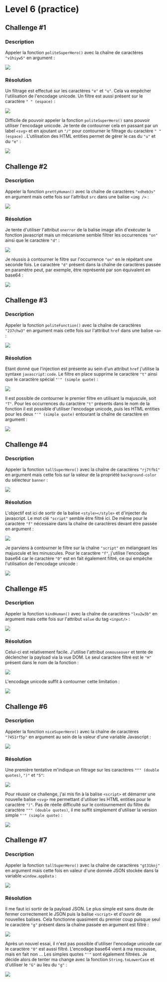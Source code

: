 # Level 6 (practice)

## Challenge #1

### Description

Appeler la fonction `politeSuperHero()` avec la chaîne de caractères `"v1hiyw5"` en argument :

![](../../../.gitbook/assets/419ae6bae339c90bd9c3389d71848fb4.png)

### Résolution

Un filtrage est effectué sur les caractères `"e"` et `"u"`. Cela va empêcher l'utilisation de l'encodage unicode. Un filtre est aussi présent sur le caractère `" " (espace)` :

![](../../../.gitbook/assets/f11f5a752fcfce688cb5c7301d21718a.png)

Difficile de pouvoir appeler la fonction `politeSuperHero()` sans pouvoir utiliser l'encodage unicode. Je tente de contourner cela en passant par un label `<svg>` et en ajoutant un `"/"` pour contourner le filtrage du caractère `" " (espace)` . L'utilisation des HTML entities permet de gérer le cas du `"u"` et du `"e"` :

![](../../../.gitbook/assets/8b95268af04727ee2ea6cb1aa4c2355b.png)

## Challenge #2

### Description

Appeler la fonction `prettyHuman()` avec la chaîne de caractères `"xdheb3s"` en argument mais cette fois sur l'attribut `src` dans une balise `<img />` :

![](../../../.gitbook/assets/3fe692e3c721273cf700f79efb1d9b95.png)

### Résolution

Je tente d'utiliser l'attribut `onerror` de la balise image afin d'exécuter la fonction javascript mais un mécanisme semble filtrer les occurrences `"on"` ainsi que le caractère `"d"` :

![](../../../.gitbook/assets/02504d3bb79c4d0a9d75e253ef04139a.png)

Je réussis à contourner le filtre sur l'occurrence `"on"` en le répétant une seconde fois. Le caractère `"d"` présent dans la chaîne de caractères passée en paramètre peut, par exemple, être représenté par son équivalent en base64 :

![](../../../.gitbook/assets/ee9887a0682224aaa55b8f0674181cf9.png)

## Challenge #3

### Description

Appeler la fonction `politeFunction()` avec la chaîne de caractères `"237chw3"` en argument mais cette fois sur l'attribut `href` dans une balise `<a>` :

![](../../../.gitbook/assets/01ff527592f876043c7fe6d4cba07ac9.png)

### Résolution

Etant donné que l'injection est présente au sein d'un attribut `href` j'utilise la syntaxe `javascript:code`. Le filtre en place supprime le caractère `"t"` ainsi que le caractère spécial `"'" (simple quote)` :

![](../../../.gitbook/assets/c50b7f5529ea8cc50dbb558e73077ebd.png)

Il est possible de contourner le premier filtre en utilisant la majuscule, soit `"T"`. Pour les occurrences du caractère `"t"` présents dans le nom de la fonction il est possible d'utiliser l'encodage unicode, puis les HTML entities pour les deux `"'" (simple quote)` entourant la chaîne de caractère en argument :

![](<../../../.gitbook/assets/33aea2ee5da784bd3dca025acb4e2d45 (2).png>)

## Challenge #4

### Description

Appeler la fonction `tallSuperHero()` avec la chaîne de caractères `"rj7tfb1"` en argument mais cette fois sur la valeur de la propriété `background-color` du sélecteur `banner` :

![](<../../../.gitbook/assets/69f66f865b50058f5767b89f9fcb1c4d (1).png>)

### Résolution

L'objectif est ici de sortir de la balise `<style></style>` et d'injecter du javascript. Le mot clé `"script"` semble être filtré ici. De même pour le caractère `"f"` nécessaire dans la chaîne de caractères devant être passée en argument :

![](../../../.gitbook/assets/6c8463db047d5dd21d0daab656e8cae6.png)

Je parviens à contourner le filtre sur la chaîne `"script"` en mélangeant les majuscule et les minuscules. Pour le caractère `"f"`, j'utilise l'encodage base64 car le caractère `"0"` est en fait également filtré, ce qui empêche l'utilisation de l'encodage unicode :

![](../../../.gitbook/assets/c0e473bc849ebfa3b0a4045238fdc5ad.png)

## Challenge #5

### Description

Appeler la fonction `kindHuman()` avec la chaîne de caractères `"lxu2w3b"` en argument mais cette fois sur l'attribut `value` du tag `<input/>` :

![](../../../.gitbook/assets/1be38c35cf6535fd9da7f894b702ebf7.png)

### Résolution

Celui-ci est relativement facile. J'utilise l'attribut `onmouseover` et tente de déclencher la payload via la vue DOM. Le seul caractère filtré est le `"H"` présent dans le nom de la fonction :

![](../../../.gitbook/assets/5cdd5979489fb409aab554a5bd77ba9b.png)

L'encodage unicode suffit à contourner cette limitation :

![](../../../.gitbook/assets/c07963d0ddae101e1d8fdcb8cbba3ffe.png)

## Challenge #6

### Description

Appeler la fonction `niceSuperHero()` avec la chaîne de caractères `"7451rf5p"` en argument au sein de la valeur d'une variable Javascript :

![](../../../.gitbook/assets/e5d02b4f5bb2966d60db62c99ed36582.png)

### Résolution

Une première tentative m'indique un filtrage sur les caractères `""" (double quotes)`, `")"` et `"5"`:

![](../../../.gitbook/assets/a809973c4c0e094754be373c52e21c0e.png)

Pour réussir ce challenge, j'ai mis fin à la balise `<script>` et démarrer une nouvelle balise `<svg>` me permettant d'utiliser les HTML entities pour le caractère `")"`. Pas de réelle difficulté sur le contournement du filtre du caractère `""" (double quotes)`, il me suffit simplement d'utiliser la version simple `"'" (simple quote)` :

![](../../../.gitbook/assets/98b8c2f05325a1e9b8def94ec6b3bb85.png)

## Challenge #7

### Description

Appeler la fonction `tallSuperHero()` avec la chaîne de caractères `"gt31knj"` en argument mais cette fois en valeur d'une donnée JSON stockée dans la variable `window.appData` :

![](../../../.gitbook/assets/62d22163e2fb9bf6bd54b1ddc8482091.png)

### Résolution

Il me faut ici sortir de la payload JSON. Le plus simple est sans doute de fermer correctement le JSON puis la balise `<script>` et d'ouvrir de nouvelles balises. Cela fonctionne quasiment du premier coup puisque seul le caractère `"g"` présent dans la chaîne passée en argument est filtré :

![](../../../.gitbook/assets/74990954317ba72fd1b93e613e7eaf39.png)

Après un nouvel essai, il n'est pas possible d'utiliser l'encodage unicode car le caractère `"0"` est aussi filtré. L'encodage base64 vient à ma rescousse, mais en fait non ... Les simples quotes `"'"` sont également filtrées. Je décide alors de tenter ma change avec la fonction `String.toLowerCase` et d'utiliser le `"G"` au lieu du `"g"` :

![](../../../.gitbook/assets/927f18816277f2aed331142c0687e057.png)
